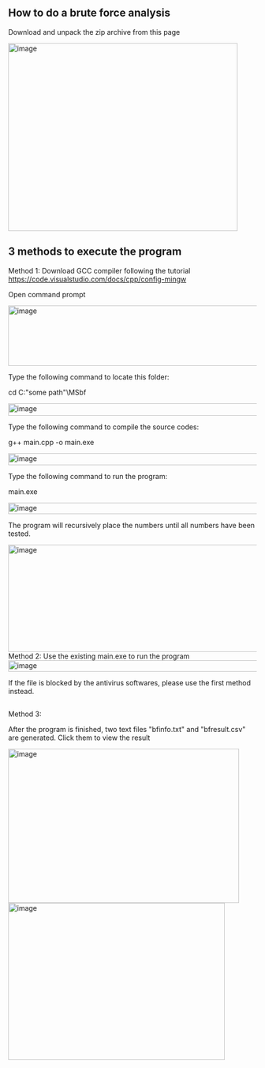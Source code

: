 ## How to do a brute force analysis

Download and unpack the zip archive from this page

<img width="465" height="380" alt="image" src="https://github.com/user-attachments/assets/7bef89a1-2ef4-4a94-91d0-13191681ef7b" />

## 3 methods to execute the program

Method 1: Download GCC compiler following the tutorial
https://code.visualstudio.com/docs/cpp/config-mingw

Open command prompt

<img width="592" height="122" alt="image" src="https://github.com/user-attachments/assets/bc9042f3-a3e4-4017-b6cc-22d5d4131b91" />


Type the following command to locate this folder: 

cd C:\"some path"\MSbf

<img width="575" height="25" alt="image" src="https://github.com/user-attachments/assets/bbdf1268-48f5-49e0-8088-8067a883a539" />


Type the following command to compile the source codes:

g++ main.cpp -o main.exe

<img width="574" height="24" alt="image" src="https://github.com/user-attachments/assets/b6d94f29-377a-469f-a4eb-4ae75346075b" />

Type the following command to run the program:

main.exe

<img width="576" height="23" alt="image" src="https://github.com/user-attachments/assets/36be9634-188e-435e-b3d0-cee487555cd2" />

The program will recursively place the numbers until all numbers have been tested.

<img width="554" height="217" alt="image" src="https://github.com/user-attachments/assets/1d5349d6-b047-450d-829e-2adb69973afd" />



<br />
Method 2: Use the existing main.exe to run the program

<img width="576" height="23" alt="image" src="https://github.com/user-attachments/assets/36be9634-188e-435e-b3d0-cee487555cd2" />

If the file is blocked by the antivirus softwares, please use the first method instead.
##
Method 3: 




After the program is finished, two text files "bfinfo.txt" and "bfresult.csv" are generated. Click them to view the result

<img width="468" height="312" alt="image" src="https://github.com/user-attachments/assets/ba86860a-0945-4afa-9986-5fcdf451df64" />
<img width="439" height="318" alt="image" src="https://github.com/user-attachments/assets/62bae66f-2fc1-4542-8a74-d5264d47fb19" />



